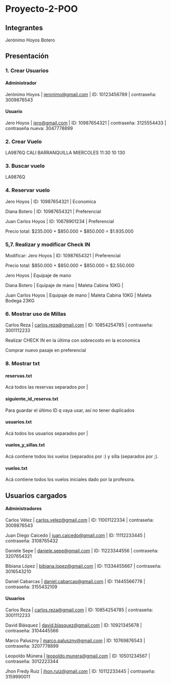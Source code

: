 # Proyecto-2-POO

## Integrantes

Jerónimo Hoyos Botero
## Presentación 
### 1. Crear Usuarios
#### Administrador
Jerónimo Hoyos | jeronimo@gmail.com | ID: 10123456789 | contraseña: 3009876543
#### Usuario
Jero Hoyos | jero@gmail.com | ID: 10987654321 | contraseña: 3125554433 | contraseña nueva: 3047778899

### 2. Crear Vuelo

LA9876Q CALI BARRANQUILLA MIERCOLES 11:30 10 130

### 3. Buscar vuelo

LA9876Q

### 4. Reservar vuelo
Jero Hoyos | ID: 10987654321 | Economica 

Diana Botero | ID: 10987654321 | Preferencial

Juan Carlos Hoyos | ID: 10678901234 | Preferencial

Precio total: $235.000 + $850.000 + $850.000 = $1.935.000

### 5,7. Realizar y modificar Check IN

Modificar: Jero Hoyos | ID: 10987654321 | Preferencial

Precio total: $850.000 + $850.000 + $850.000 = $2.550.000

Jero Hoyos | Equipaje de mano

Diana Botero | Equipaje de mano | Maleta Cabina 10KG | 

Juan Carlos Hoyos | Equipaje de mano | Maleta Cabina 10KG | Maleta Bodega 23KG

### 6. Mostrar uso de Millas

Carlos Reza | carlos.reza@gmail.com | ID: 10854254785 | contraseña: 3001112233

Realizar CHECK IN en la última con sobrecosto en la economica

Comprar nuevo pasaje en preferencial
### 8. Mostrar txt

#### reservas.txt

Acá todos las reservas separados por |
#### siguiente_id_reserva.txt

Para guardar el último ID q vaya usar, así no tener duplicados
#### usuarios.txt

Acá todos los usuarios separados por |
#### vuelos_y_sillas.txt

Acá contiene todos los vuelos (separados por :) y silla (separados por ;).
#### vuelos.txt 

Acá contiene todos los vuelos iniciales dado por la profesora.
## Usuarios cargados
#### Administradores
Carlos Vélez | carlos.velez@gmail.com | ID: 11001122334 | contraseña: 3009876543

Juan Diego Caicedo | juan.caicedo@gmail.com | ID: 11112233445 | contraseña: 3108765432

Daniele Sepe | daniele.sepe@gmail.com | ID: 11223344556 | contraseña: 3207654321

Bibiana López | bibiana.lopez@gmail.com | ID: 11334455667 | contraseña: 3016543210

Daniel Cabarcas | daniel.cabarcas@gmail.com | ID: 11445566778 | contraseña: 3155432109

#### Usuarios
Carlos Reza | carlos.reza@gmail.com | ID: 10854254785 | contraseña: 3001112233

David Blásquez | david.blasquez@gmail.com | ID: 10921345678 | contraseña: 3104445566

Marco Paluszny | marco.paluszny@gmail.com | ID: 10769876543 | contraseña: 3207778899

Leopoldo Múnera | leopoldo.munera@gmail.com | ID: 10501234567 | contraseña: 3012223344

Jhon Fredy Ruiz | jhon.ruiz@gmail.com | ID: 10112233445 | contraseña: 3159990011